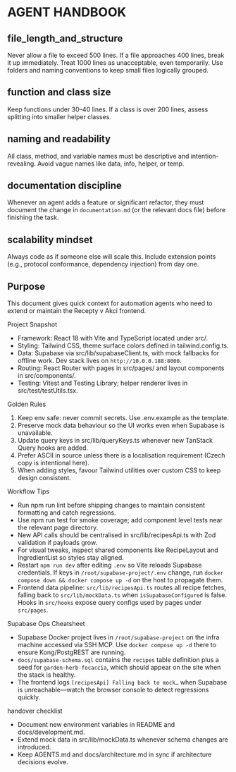 AGENT HANDBOOK
==============

## file_length_and_structure

Never allow a file to exceed 500 lines.
If a file approaches 400 lines, break it up immediately.
Treat 1000 lines as unacceptable, even temporarily.
Use folders and naming conventions to keep small files logically grouped. 

## function and class size

Keep functions under 30–40 lines.
If a class is over 200 lines, assess splitting into smaller helper classes.

## naming and readability

All class, method, and variable names must be descriptive and intention-revealing.
Avoid vague names like data, info, helper, or temp. 

## documentation discipline

Whenever an agent adds a feature or significant refactor, they must document the change in `documentation.md` (or the relevant docs file) before finishing the task.

## scalability mindset 

Always code as if someone else will scale this.
Include extension points (e.g., protocol conformance, dependency injection) from day one.

Purpose
-------
This document gives quick context for automation agents who need to extend or maintain the Recepty v Akci frontend.

Project Snapshot
- Framework: React 18 with Vite and TypeScript located under src/.
- Styling: Tailwind CSS, theme surface colors defined in tailwind.config.ts.
- Data: Supabase via src/lib/supabaseClient.ts, with mock fallbacks for offline work. Dev stack lives on `http://10.0.0.188:8000`.
- Routing: React Router with pages in src/pages/ and layout components in src/components/.
- Testing: Vitest and Testing Library; helper renderer lives in src/test/testUtils.tsx.

Golden Rules
1. Keep env safe: never commit secrets. Use .env.example as the template.
2. Preserve mock data behaviour so the UI works even when Supabase is unavailable.
3. Update query keys in src/lib/queryKeys.ts whenever new TanStack Query hooks are added.
4. Prefer ASCII in source unless there is a localisation requirement (Czech copy is intentional here).
5. When adding styles, favour Tailwind utilities over custom CSS to keep design consistent.

Workflow Tips
- Run npm run lint before shipping changes to maintain consistent formatting and catch regressions.
- Use npm run test for smoke coverage; add component level tests near the relevant page directory.
- New API calls should be centralised in src/lib/recipesApi.ts with Zod validation if payloads grow.
- For visual tweaks, inspect shared components like RecipeLayout and IngredientList so styles stay aligned.
- Restart `npm run dev` after editing `.env` so Vite reloads Supabase credentials. If keys in `/root/supabase-project/.env` change, run `docker compose down && docker compose up -d` on the host to propagate them.
- Frontend data pipeline: `src/lib/recipesApi.ts` routes all recipe fetches, falling back to `src/lib/mockData.ts` when `isSupabaseConfigured` is false. Hooks in `src/hooks` expose query configs used by pages under `src/pages`.

Supabase Ops Cheatsheet
- Supabase Docker project lives in `/root/supabase-project` on the infra machine accessed via SSH MCP. Use `docker compose up -d` there to ensure Kong/PostgREST are running.
- `docs/supabase-schema.sql` contains the `recipes` table definition plus a seed for `garden-herb-focaccia`, which should appear on the site when the stack is healthy.
- The frontend logs `[recipesApi] Falling back to mock…` when Supabase is unreachable—watch the browser console to detect regressions quickly.

handover checklist
- Document new environment variables in README and docs/development.md.
- Extend mock data in src/lib/mockData.ts whenever schema changes are introduced.
- Keep AGENTS.md and docs/architecture.md in sync if architecture decisions evolve.
